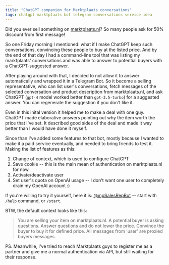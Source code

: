 ```yaml
---
title: "ChatGPT companion for Marktplaats conversations"
tags: chatgpt marktplaats bot telegram conversations service idea
---
```


Did you ever sell something on [marktplaats.nl](marktplaats.nl)? So many people ask for 50% discount from first message!

So one Friday morning I mentioned: what if I make ChatGPT keep such conversations, convincing these people to buy at the listed
price. And by the end of that day I had a command-line tool that was listing my marktplaats' conversations and was able
to answer to potential buyers with a ChatGPT-suggested answer.

After playing around with that, I decided to not allow it to answer automatically and wrapped it in a Telegram Bot. So it
become a selling representative, who can list user's conversations, fetch messages of the selected conversation and product
description from marktplaats.nl, and ask ChatGPT (`gpt-4` model worked better than `gpt-3.5-turbo`) for a suggested answer.
You can regenerate the suggestion if you don't like it.

Even in this inital version it helped me to make a deal with one guy. ChatGPT made elaborative answers pointing out why
the item worth the price that I've set. It described good sides of the deal and made it way better than I would have done it
myself.

Since than I've added some features to that bot, mostly because I wanted to make it a paid service eventually, and needed
to bring friends to test it. Making the list of features as this:

1. Change of context, which is used to configure ChatGPT
2. Save cookie -- this is the main mean of authentication on marktplaats.nl for now
3. Activate/deactivate user
4. Set user's quota on OpenAI usage -- I don't want one user to completely drain my OpenAI account :)

If you're willing to try it yourself, here it is: [@mpSalesRepBot](https://t.me/mpSalesRepBot) -- start with `/help` command,
or `/start`.

BTW, the default context looks like this:

> You are selling your item on marktplaats.nl.
> A potential buyer is asking questions.
> Answer questions and do not lower the price.
> Convince the buyer to buy it for defined price.
> All messages from 'user' are proxied buyers messages.

PS. Meanwhile, I've tried to reach Marktplaats guys to register me as a partner and give me a normal authentication via API,
but still waiting for their response.
